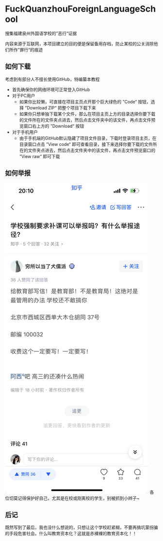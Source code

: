 # FuckQuanzhouForeignLanguageSchool
 搜集福建泉州外国语学校的”恶行“证据

 内容来源于互联网，本项目建立的目的便是保留备用存档，防止某校的公关消除他们所作”罪行“的痕迹

## 如何下载
 考虑到有部分人不擅长使用GitHub，特编纂本教程
 
 + 首先确保你的网络环境可正常登入GitHub
 + 对于PC用户
   - 如果你比较懒，可直接在项目主页点开那个巨大绿色的 ”Code“ 按钮，选择 ”Download ZIP“ 把整个项目下载下来
   - 如果你只想单独下载某个文件，那么在项目主页上方的目录选择你要下载的文件所在的文件夹点进去，然后点击文件夹中的该文件，再点击文件预览窗口右上方的 ”Download“ 按钮
 + 对于手机用户
   - 由于手机端的GitHub默认隐藏了项目文件目录，下载时登录项目主页，在目录窗口点击 ”View code“ 即可查看目录，接下来选择你要下载的文件所在的文件夹点进去，然后点击文件夹中的该文件，再点击文件预览窗口的 ”View raw“ 即可下载

## 如何举报
 ![](https://raw.githubusercontent.com/uxplalv/FuckQuanzhouForeignLanguageSchool/main/How%20to%20fuck/buyaneryuyimuliaoran.png)
 各位切莫记得保护好自己，尤其是在校或刚离校的学生，别被抓到小辫子~

## 后记
 既然写到了最后，我也没什么想说的，只想让这个学校赶紧糊，不要再搞坑蒙拐骗的手段危害社会。什么叫教育资本化？这就是赤裸裸的教育资本化！！
